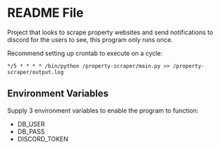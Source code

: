 # README File
Project that looks to scrape property websites and send notifications to discord for the users to see, this program only runs once.

Recommend setting up crontab to execute on a cycle:
```
*/5 * * * * /bin/python /property-scraper/main.py >> /property-scraper/output.log
```

## Environment Variables
Supply 3 environment variables to enable the program to function:
- DB_USER
- DB_PASS
- DISCORD_TOKEN